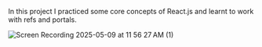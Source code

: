 In this project I practiced some core concepts of React.js and learnt to work with refs and portals.

![Screen Recording 2025-05-09 at 11 56 27 AM (1)](https://github.com/user-attachments/assets/7696df62-3a9c-4d09-aa12-0b66c052e350)


